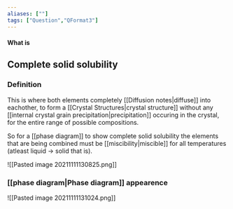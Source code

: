 ```yaml
---
aliases: [""]
tags: ["Question","QFormat3"]
---
```


#### What is
## Complete solid solubility
### Definition
This is where both elements completely [[Diffusion notes|diffuse]] into eachother, to form a [[Crystal Structures|crystal structure]] without any [[internal crystal grain precipitation|precipitation]] occuring in the crystal, for the entire range of possible compositions.

So for a [[phase diagram]] to show complete solid solubility the elements that are being combined must be [[miscibility|miscible]] for all temperatures (atleast liquid -> solid that is).

![[Pasted image 20211111130825.png]]

### [[phase diagram|Phase diagram]] appearence

![[Pasted image 20211111131024.png]]

